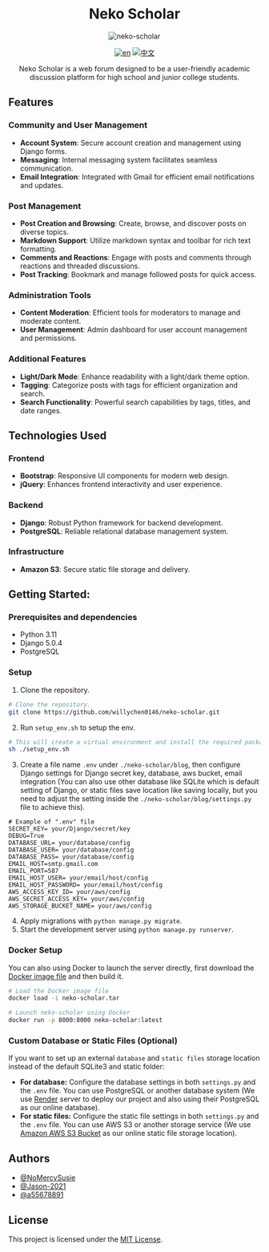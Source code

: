 <h1 align="center">Neko Scholar</h1>

<div align="center">

![neko-scholar](https://github.com/user-attachments/assets/cc73292f-b2b8-49ae-8d41-05b3edd90fa2)

[![en](https://img.shields.io/badge/lang-en-red)](https://github.com/willychen0146/neko-scholar/blob/main/README.md)
[![中文](https://img.shields.io/badge/lang-中文-green.svg)](https://github.com/willychen0146/neko-scholar/blob/main/README.zh-TW.md)

Neko Scholar is a web forum designed to be a user-friendly academic discussion platform for high school and junior college students.

</div>

## Features

### Community and User Management
- **Account System**: Secure account creation and management using Django forms.
- **Messaging**: Internal messaging system facilitates seamless communication.
- **Email Integration**: Integrated with Gmail for efficient email notifications and updates.

### Post Management
- **Post Creation and Browsing**: Create, browse, and discover posts on diverse topics.
- **Markdown Support**: Utilize markdown syntax and toolbar for rich text formatting.
- **Comments and Reactions**: Engage with posts and comments through reactions and threaded discussions.
- **Post Tracking**: Bookmark and manage followed posts for quick access.

### Administration Tools
- **Content Moderation**: Efficient tools for moderators to manage and moderate content.
- **User Management**: Admin dashboard for user account management and permissions.

### Additional Features
- **Light/Dark Mode**: Enhance readability with a light/dark theme option.
- **Tagging**: Categorize posts with tags for efficient organization and search.
- **Search Functionality**: Powerful search capabilities by tags, titles, and date ranges.

## Technologies Used
### Frontend
- **Bootstrap**: Responsive UI components for modern web design.
- **jQuery**: Enhances frontend interactivity and user experience.

### Backend
- **Django**: Robust Python framework for backend development.
- **PostgreSQL**: Reliable relational database management system.

### Infrastructure
- **Amazon S3**: Secure static file storage and delivery.

## Getting Started:

### Prerequisites and dependencies
- Python 3.11
- Django 5.0.4
- PostgreSQL

### Setup
1. Clone the repository.
```sh
# Clone the repository.
git clone https://github.com/willychen0146/neko-scholar.git
```

2. Run `setup_env.sh` to setup the env.

```sh
# This will create a virtual environment and install the required packages
sh ./setup_env.sh
```

3. Create a file name `.env` under `./neko-scholar/blog`, then configure Django settings for Django secret key, database, aws bucket, email integration (You can also use other database like SQLite which is default setting of Django, or static files save location like saving locally, but you need to adjust the setting inside the `./neko-scholar/blog/settings.py` file to achieve this).
```
# Example of ".env" file
SECRET_KEY= your/Django/secret/key
DEBUG=True
DATABASE_URL= your/database/config
DATABASE_USER= your/database/config
DATABASE_PASS= your/database/config
EMAIL_HOST=smtp.gmail.com
EMAIL_PORT=587
EMAIL_HOST_USER= your/email/host/config
EMAIL_HOST_PASSWORD= your/email/host/config
AWS_ACCESS_KEY_ID= your/aws/config
AWS_SECRET_ACCESS_KEY= your/aws/config
AWS_STORAGE_BUCKET_NAME= your/aws/config
```

4. Apply migrations with `python manage.py migrate`.
5. Start the development server using `python manage.py runserver`.

### Docker Setup
You can also using Docker to launch the server directly, first download the [Docker image file](https://drive.google.com/file/d/1Ss0jQvlAzZZhTm0VW7jJZh-On0iVqoYm/view?usp=drive_link) and then build it.

```sh
# Load the Docker image file
docker load -i neko-scholar.tar

# Launch neko-scholar using Docker
docker run -p 8000:8000 neko-scholar:latest
```

### **Custom Database or Static Files (Optional)**
If you want to set up an external `database` and `static files` storage location instead of the default SQLite3 and static folder: 

- **For database:** Configure the database settings in both `settings.py` and the `.env` file. You can use PostgreSQL or another database system (We use [Render](https://render.com/) server to deploy our project and also using their PostgreSQL as our online database).
- **For static files:** Configure the static file settings in both `settings.py` and the `.env` file. You can use AWS S3 or another storage service (We use [Amazon AWS S3 Bucket](https://aws.amazon.com/tw/s3/) as our online static file storage location).

## Authors

- [@NoMercySusie](https://github.com/willychen0146)
- [@Jason-2021](https://github.com/Jason-2021)
- [@a55678891](https://github.com/a55678891)

## License

This project is licensed under the [MIT License](LICENSE).
